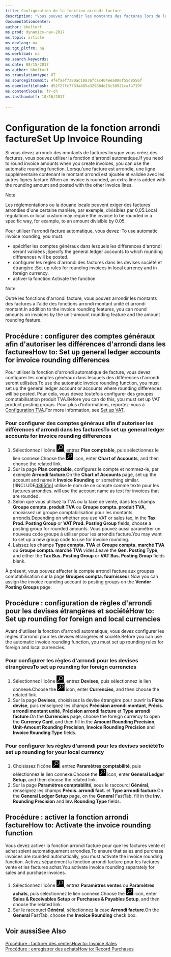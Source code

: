 ```yaml
---
title: Configuration de la fonction arrondi facture
description: "Vous pouvez arrondir les montants des factures lors de la création de celles-ci. De plus, les réglementations ou la douane locale peuvent exiger des factures arrondies d'une certaine manière, par exemple, divisibles par 0,05."
documentationcenter: 
author: bholtorf
ms.prod: dynamics-nav-2017
ms.topic: article
ms.devlang: na
ms.tgt_pltfrm: na
ms.workload: na
ms.search.keywords: 
ms.date: 08/15/2017
ms.author: bholtorf
ms.translationtype: HT
ms.sourcegitcommit: 4fefaef7380ac10836fcac404eea006f55d8556f
ms.openlocfilehash: d52f27fc7733a485a329884d15c58921caf4719f
ms.contentlocale: fr-ch
ms.lasthandoff: 10/16/2017

---
```

# <a name="set-up-invoice-rounding"></a><span data-ttu-id="aafdf-104">Configuration de la fonction arrondi facture</span><span class="sxs-lookup"><span data-stu-id="aafdf-104">Set Up Invoice Rounding</span></span>
<span data-ttu-id="aafdf-105">Si vous devez arrondir des montants de factures lorsque vous créez des factures, vous pouvez utiliser la fonction d'arrondi automatique.</span><span class="sxs-lookup"><span data-stu-id="aafdf-105">If you need to round invoice amounts when you create invoices, you can use the automatic rounding function.</span></span> <span data-ttu-id="aafdf-106">Lorsqu'une facture est arrondie, une ligne supplémentaire contenant le montant arrondi est ajoutée et validée avec les autres lignes facture.</span><span class="sxs-lookup"><span data-stu-id="aafdf-106">When an invoice is rounded, an extra line is added with the rounding amount and posted with the other invoice lines.</span></span>

> [!NOTE]  
>  <span data-ttu-id="aafdf-107">Les réglementations ou la douane locale peuvent exiger des factures arrondies d'une certaine manière, par exemple, divisibles par 0,05.</span><span class="sxs-lookup"><span data-stu-id="aafdf-107">Local regulations or local custom may require the invoice to be rounded in a specific way, for example, to an amount divisible by 0.05.</span></span>  
  
<span data-ttu-id="aafdf-108">Pour utiliser l'arrondi facture automatique, vous devez :</span><span class="sxs-lookup"><span data-stu-id="aafdf-108">To use automatic invoice rounding, you must:</span></span>  
  
* <span data-ttu-id="aafdf-109">spécifier les comptes généraux dans lesquels les différences d'arrondi seront validées ;</span><span class="sxs-lookup"><span data-stu-id="aafdf-109">Specify the general ledger accounts to which rounding differences will be posted.</span></span>  
* <span data-ttu-id="aafdf-110">configurer les règles d'arrondi des factures dans les devises société et étrangère ;</span><span class="sxs-lookup"><span data-stu-id="aafdf-110">Set up rules for rounding invoices in local currency and in foreign currency.</span></span>  
* <span data-ttu-id="aafdf-111">activer la fonction.</span><span class="sxs-lookup"><span data-stu-id="aafdf-111">Activate the function.</span></span>  
  
> [!NOTE]  
>  <span data-ttu-id="aafdf-112">Outre les fonctions d'arrondi facture, vous pouvez arrondir les montants des factures à l'aide des fonctions arrondi montant unité et arrondi montant.</span><span class="sxs-lookup"><span data-stu-id="aafdf-112">In addition to the invoice rounding features, you can round amounts on invoices by the unit-amount rounding feature and the amount rounding feature.</span></span>  
 
## <a name="how-to-set-up-general-ledger-accounts-for-invoice-rounding-differences"></a><span data-ttu-id="aafdf-113">Procédure : configurer des comptes généraux afin d'autoriser les différences d'arrondi dans les factures</span><span class="sxs-lookup"><span data-stu-id="aafdf-113">How to: Set up general ledger accounts for invoice rounding differences</span></span>
<span data-ttu-id="aafdf-114">Pour utiliser la fonction d'arrondi automatique de facture, vous devez configurer les comptes généraux dans lesquels des différences d'arrondi seront utilisées.</span><span class="sxs-lookup"><span data-stu-id="aafdf-114">To use the automatic invoice rounding function, you must set up the general ledger account or accounts where rounding differences will be posted.</span></span> <span data-ttu-id="aafdf-115">Pour cela, vous devez toutefois configurer des groupes comptabilisation produit TVA.</span><span class="sxs-lookup"><span data-stu-id="aafdf-115">Before you can do this, you must set up VAT product posting groups.</span></span> <span data-ttu-id="aafdf-116">Pour plus d'informations, reportez-vous à [Configuration TVA](finance-setup-vat.md).</span><span class="sxs-lookup"><span data-stu-id="aafdf-116">For more information, see [Set up VAT](finance-setup-vat.md).</span></span>  
  
### <a name="to-set-up-general-ledger-accounts-for-invoice-rounding-differences"></a><span data-ttu-id="aafdf-117">Pour configurer des comptes généraux afin d'autoriser les différences d'arrondi dans les factures</span><span class="sxs-lookup"><span data-stu-id="aafdf-117">To set up general ledger accounts for invoice rounding differences</span></span>  
1. <span data-ttu-id="aafdf-118">Sélectionnez l'icône ![Page ou état pour la recherche](media/ui-search/search_small.png "Page ou état pour la recherche"), entrez **Plan comptable**, puis sélectionnez le lien connexe.</span><span class="sxs-lookup"><span data-stu-id="aafdf-118">Choose the ![Search for Page or Report](media/ui-search/search_small.png "Search for Page or Report icon") icon, enter **Chart of Accounts**, and then choose the related link.</span></span>  
2. <span data-ttu-id="aafdf-119">Sur la page **Plan comptable**, configurez le compte et nommez-le, par exemple **Arrondi facture**.</span><span class="sxs-lookup"><span data-stu-id="aafdf-119">On the **Chart of Accounts** page, set up the account and name it **Invoice Rounding** or something similar.</span></span> [!INCLUDE[d365fin](includes/d365fin_md.md)]<span data-ttu-id="aafdf-120"> utilise le nom de ce compte comme texte pour les factures arrondies.</span><span class="sxs-lookup"><span data-stu-id="aafdf-120"> will use the account name as text for invoices that are rounded.</span></span>  
3. <span data-ttu-id="aafdf-121">Selon que vous utilisez la TVA ou la taxe de vente, dans les champs **Groupe compta. produit TVA** ou **Groupe compta. produit TVA**, choisissez un groupe comptabilisation pour les montants arrondis.</span><span class="sxs-lookup"><span data-stu-id="aafdf-121">Depending on whether you use VAT or sales tax, in the **Tax Prod. Posting Group** or **VAT Prod. Posting Group** fields, choose a posting group for rounded amounts.</span></span> <span data-ttu-id="aafdf-122">Vous pouvez aussi paramétrer un nouveau code groupe à utiliser pour les arrondis facture.</span><span class="sxs-lookup"><span data-stu-id="aafdf-122">You may want to set up a new group code to use for invoice rounding.</span></span>
4. <span data-ttu-id="aafdf-123">Laissez les champs **Type compta. TVA** et **Groupe compta. marché TVA** ou **Groupe compta. marché TVA** vides.</span><span class="sxs-lookup"><span data-stu-id="aafdf-123">Leave the **Gen. Posting Type**, and either the **Tax Bus. Posting Group** or **VAT Bus. Posting Group** fields blank.</span></span> <!-- Why do we say to leave these blank, when there are a lot of other fields we also leave blank but don't mention? -->  
  
<span data-ttu-id="aafdf-124">À présent, vous pouvez affecter le compte arrondi facture aux groupes comptabilisation sur la page **Groupes compta. fournisseur**.</span><span class="sxs-lookup"><span data-stu-id="aafdf-124">Now you can assign the invoice rounding account to posting groups on the **Vendor Posting Groups** page.</span></span>  <!-- Why only the vendor posting groups? -->

## <a name="how-to-set-up-rounding-for-foreign-and-local-currencies"></a><span data-ttu-id="aafdf-125">Procédure : configuration de règles d'arrondi pour les devises étrangères et société</span><span class="sxs-lookup"><span data-stu-id="aafdf-125">How to: Set up rounding for foreign and local currencies</span></span>
<span data-ttu-id="aafdf-126">Avant d'utiliser la fonction d'arrondi automatique, vous devez configurer les règles d'arrondi pour les devises étrangères et société.</span><span class="sxs-lookup"><span data-stu-id="aafdf-126">Before you can use the automatic invoice rounding function, you must set up rounding rules for foreign and local currencies.</span></span>

### <a name="to-set-up-rounding-for-foreign-currencies"></a><span data-ttu-id="aafdf-127">Pour configurer les règles d'arrondi pour les devises étrangères</span><span class="sxs-lookup"><span data-stu-id="aafdf-127">To set up rounding for foreign currencies</span></span>  
1. <span data-ttu-id="aafdf-128">Sélectionnez l'icône ![Page ou état pour la recherche](media/ui-search/search_small.png "icône Page ou état pour la recherche"), entrez **Devises**, puis sélectionnez le lien connexe.</span><span class="sxs-lookup"><span data-stu-id="aafdf-128">Choose the ![Search for Page or Report](media/ui-search/search_small.png "Search for Page or Report icon") icon, enter **Currencies**, and then choose the related link.</span></span>  
2. <span data-ttu-id="aafdf-129">Sur la page **Devises**, choisissez la devise étrangère pour ouvrir la **Fiche devise**, puis renseignez les champs **Précision arrondi montant**, **Précis. arrondi montant unité**, **Précision arrondi facture** et **Type arrondi facture**.</span><span class="sxs-lookup"><span data-stu-id="aafdf-129">On the **Currencies** page, choose the foreign currency to open the **Currency Card**, and then fill in the **Amount Rounding Precision**, **Unit-Amount Rounding Precision**, **Invoice Rounding Precision** and **Invoice Rounding Type** fields.</span></span>
  
### <a name="to-set-up-rounding-for-your-local-currency"></a><span data-ttu-id="aafdf-130">Pour configurer les règles d'arrondi pour les devises société</span><span class="sxs-lookup"><span data-stu-id="aafdf-130">To set up rounding for your local currency</span></span>
1. <span data-ttu-id="aafdf-131">Choisissez l'icône ![Page ou état pour la recherche](media/ui-search/search_small.png "icône Page ou état pour la recherche"), entrez **Paramètres comptabilité**, puis sélectionnez le lien connexe.</span><span class="sxs-lookup"><span data-stu-id="aafdf-131">Choose the ![Search for Page or Report](media/ui-search/search_small.png "Search for Page or Report icon") icon, enter **General Ledger Setup**, and then choose the related link.</span></span>  
2. <span data-ttu-id="aafdf-132">Sur la page **Paramètres comptabilité**, sous le raccourci **Général**, renseignez les champs **Précis. arrondi fact.** et **Type arrondi facture**.</span><span class="sxs-lookup"><span data-stu-id="aafdf-132">On the **General Ledger Setup** page, on the **General** FastTab, fill in the **Inv. Rounding Precision** and **Inv. Rounding Type** fields.</span></span>  

## <a name="how-to-activate-the-invoice-rounding-function"></a><span data-ttu-id="aafdf-133">Procédure : activer la fonction arrondi facture</span><span class="sxs-lookup"><span data-stu-id="aafdf-133">How to: Activate the invoice rounding function</span></span>  
<span data-ttu-id="aafdf-134">Vous devez activer la fonction arrondi facture pour que les factures vente et achat soient automatiquement arrondies.</span><span class="sxs-lookup"><span data-stu-id="aafdf-134">To ensure that sales and purchase invoices are rounded automatically, you must activate the invoice rounding function.</span></span> <span data-ttu-id="aafdf-135">Activez séparément la fonction arrondi facture pour les factures vente et les factures achat.</span><span class="sxs-lookup"><span data-stu-id="aafdf-135">You activate invoice rounding separately for sales and purchase invoices.</span></span>

1. <span data-ttu-id="aafdf-136">Sélectionnez l'icône ![Page ou état pour la recherche](media/ui-search/search_small.png "Page ou état pour la recherche"), entrez **Paramètres ventes** ou **Paramètres achats**, puis sélectionnez le lien connexe.</span><span class="sxs-lookup"><span data-stu-id="aafdf-136">Choose the ![Search for Page or Report](media/ui-search/search_small.png "Search for Page or Report icon") icon, enter **Sales & Receivables Setup** or **Purchases & Payables Setup**, and then choose the related link.</span></span>  
2. <span data-ttu-id="aafdf-137">Sur le raccourci **Général**, sélectionnez la case **Arrondi facture**.</span><span class="sxs-lookup"><span data-stu-id="aafdf-137">On the **General** FastTab, choose the **Invoice Rounding** check box.</span></span>  
  
## <a name="see-also"></a><span data-ttu-id="aafdf-138">Voir aussi</span><span class="sxs-lookup"><span data-stu-id="aafdf-138">See Also</span></span>  
[<span data-ttu-id="aafdf-139">Procédure : facturer des ventes</span><span class="sxs-lookup"><span data-stu-id="aafdf-139">How to: Invoice Sales</span></span>](sales-how-invoice-sales.md)  
[<span data-ttu-id="aafdf-140">Procédure : enregistrer des achats</span><span class="sxs-lookup"><span data-stu-id="aafdf-140">How to: Record Purchases</span></span>](purchasing-how-record-purchases.md)
